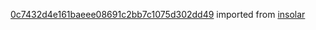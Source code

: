 [0c7432d4e161baeee08691c2bb7c1075d302dd49](https://github.com/insolar/insolar/commit/0c7432d4e161baeee08691c2bb7c1075d302dd49) imported from [insolar](https://github.com/insolar/insolar)
